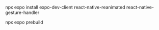 npx expo install expo-dev-client react-native-reanimated react-native-gesture-handler

npx expo prebuild
